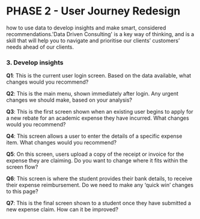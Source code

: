 # PHASE 2 - User Journey Redesign

how to use data to develop insights and make smart, considered recommendations.'Data Driven Consulting' is a key way of thinking, and is a skill that will help you to navigate and prioritise our clients’ customers’ needs ahead of our clients.

### 3. Develop insights

**Q1**: This is the current user login screen. Based on the data available, what changes would you recommend?

**Q2**: This is the main menu, shown immediately after login. Any urgent changes we should make, based on your analysis?

**Q3**: This is the first screen shown when an existing user begins to apply for a new rebate for an academic expense they have incurred. What changes would you recommend?

**Q4**: This screen allows a user to enter the details of a specific expense item. What changes would you recommend?

**Q5**: On this screen, users upload a copy of the receipt or invoice for the expense they are claiming. Do you want to change where it fits within the screen flow?

**Q6**: This screen is where the student provides their bank details, to receive their expense reimbursement. Do we need to make any ‘quick win’ changes to this page?

**Q7**: This is the final screen shown to a student once they have submitted a new expense claim. How can it be improved?
